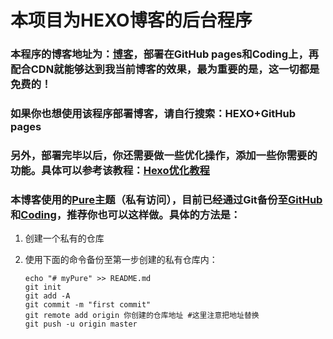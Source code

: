 # 本项目为HEXO博客的后台程序

### 本程序的博客地址为：[博客](https://blog.gobyte.cn/)，部署在GitHub pages和Coding上，再配合CDN就能够达到我当前博客的效果，最为重要的是，这一切都是**免费**的！

### 如果你也想使用该程序部署博客，请自行搜索：HEXO+GitHub pages

### 另外，部署完毕以后，你还需要做一些优化操作，添加一些你需要的功能。具体可以参考该教程：[Hexo优化教程](https://blog.gobyte.cn/post/ad2324d4.html)

### 本博客使用的[Pure](https://github.com/cofess/hexo-theme-pure)主题（私有访问），目前已经通过Git备份至[GitHub](https://github.com/shanlanCoding/myPure)和[Coding](https://dev.tencent.com/u/shanl/p/myPure/git)，推荐你也可以这样做。具体的方法是：

1. 创建一个私有的仓库

2. 使用下面的命令备份至第一步创建的私有仓库内：

   ```shell
   echo "# myPure" >> README.md
   git init
   git add -A
   git commit -m "first commit"
   git remote add origin 你创建的仓库地址 #这里注意把地址替换
   git push -u origin master
   
   ```

   

